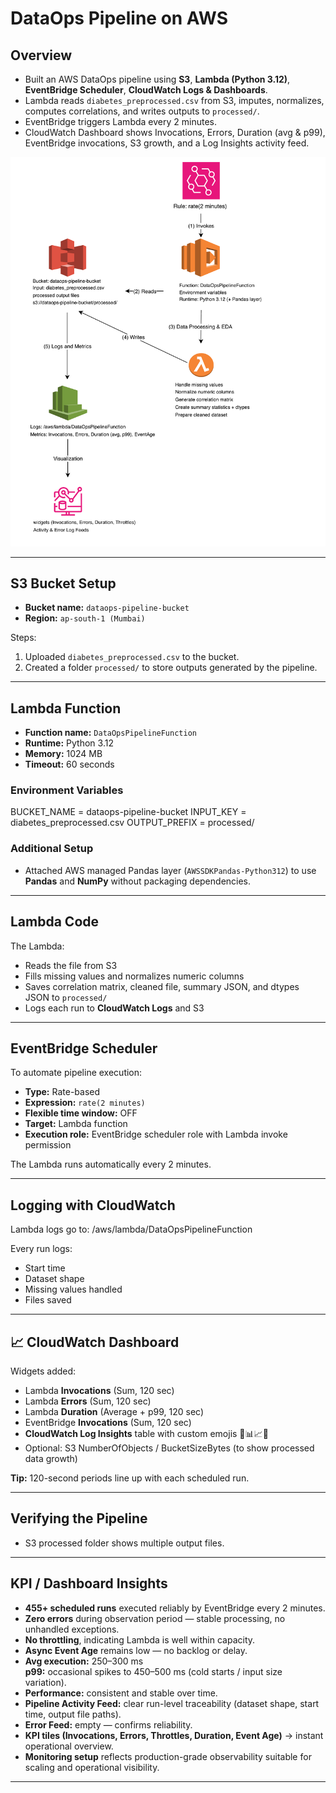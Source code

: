 # DataOps Pipeline on AWS

## Overview
- Built an AWS DataOps pipeline using **S3**, **Lambda (Python 3.12)**, **EventBridge Scheduler**, **CloudWatch Logs & Dashboards**.  
- Lambda reads `diabetes_preprocessed.csv` from S3, imputes, normalizes, computes correlations, and writes outputs to `processed/`.  
- EventBridge triggers Lambda every 2 minutes.  
- CloudWatch Dashboard shows Invocations, Errors, Duration (avg & p99), EventBridge invocations, S3 growth, and a Log Insights activity feed.

![Project Architecture](./dataOps.png)

---

## S3 Bucket Setup
- **Bucket name:** `dataops-pipeline-bucket`  
- **Region:** `ap-south-1 (Mumbai)`

Steps:
1. Uploaded `diabetes_preprocessed.csv` to the bucket.
2. Created a folder `processed/` to store outputs generated by the pipeline.

---

## Lambda Function
- **Function name:** `DataOpsPipelineFunction`  
- **Runtime:** Python 3.12  
- **Memory:** 1024 MB  
- **Timeout:** 60 seconds  

### Environment Variables
BUCKET_NAME = dataops-pipeline-bucket
INPUT_KEY = diabetes_preprocessed.csv
OUTPUT_PREFIX = processed/

### Additional Setup
- Attached AWS managed Pandas layer (`AWSSDKPandas-Python312`) to use **Pandas** and **NumPy** without packaging dependencies.

---

## Lambda Code
The Lambda:
- Reads the file from S3  
- Fills missing values and normalizes numeric columns  
- Saves correlation matrix, cleaned file, summary JSON, and dtypes JSON to `processed/`  
- Logs each run to **CloudWatch Logs** and S3

---

## EventBridge Scheduler
To automate pipeline execution:
- **Type:** Rate-based  
- **Expression:** `rate(2 minutes)`  
- **Flexible time window:** OFF  
- **Target:** Lambda function  
- **Execution role:** EventBridge scheduler role with Lambda invoke permission

The Lambda runs automatically every 2 minutes.

---

## Logging with CloudWatch
Lambda logs go to: /aws/lambda/DataOpsPipelineFunction


Every run logs:
- Start time
- Dataset shape
- Missing values handled
- Files saved

---

## 📈 CloudWatch Dashboard
Widgets added:
- Lambda **Invocations** (Sum, 120 sec)
- Lambda **Errors** (Sum, 120 sec)
- Lambda **Duration** (Average + p99, 120 sec)
- EventBridge **Invocations** (Sum, 120 sec)
- **CloudWatch Log Insights** table with custom emojis 🚀📊📈✅
- Optional: S3 NumberOfObjects / BucketSizeBytes (to show processed data growth)

**Tip:** 120-second periods line up with each scheduled run.

---

## Verifying the Pipeline
- S3 processed folder shows multiple output files.

---

## KPI / Dashboard Insights
- **455+ scheduled runs** executed reliably by EventBridge every 2 minutes.
- **Zero errors** during observation period — stable processing, no unhandled exceptions.
- **No throttling**, indicating Lambda is well within capacity.
- **Async Event Age** remains low — no backlog or delay.
- **Avg execution:** 250–300 ms  
  **p99:** occasional spikes to 450–500 ms (cold starts / input size variation).
- **Performance:** consistent and stable over time.
- **Pipeline Activity Feed:** clear run-level traceability (dataset shape, start time, output file paths).
- **Error Feed:** empty — confirms reliability.
- **KPI tiles (Invocations, Errors, Throttles, Duration, Event Age)** → instant operational overview.
- **Monitoring setup** reflects production-grade observability suitable for scaling and operational visibility.

---


